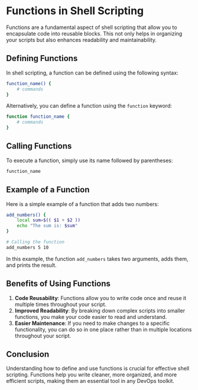 # Functions in Shell Scripting

Functions are a fundamental aspect of shell scripting that allow you to encapsulate code into reusable blocks. This not only helps in organizing your scripts but also enhances readability and maintainability. 

## Defining Functions

In shell scripting, a function can be defined using the following syntax:

```bash
function_name() {
    # commands
}
```

Alternatively, you can define a function using the `function` keyword:

```bash
function function_name {
    # commands
}
```

## Calling Functions

To execute a function, simply use its name followed by parentheses:

```bash
function_name
```

## Example of a Function

Here is a simple example of a function that adds two numbers:

```bash
add_numbers() {
    local sum=$(( $1 + $2 ))
    echo "The sum is: $sum"
}

# Calling the function
add_numbers 5 10
```

In this example, the function `add_numbers` takes two arguments, adds them, and prints the result.

## Benefits of Using Functions

1. **Code Reusability**: Functions allow you to write code once and reuse it multiple times throughout your script.
2. **Improved Readability**: By breaking down complex scripts into smaller functions, you make your code easier to read and understand.
3. **Easier Maintenance**: If you need to make changes to a specific functionality, you can do so in one place rather than in multiple locations throughout your script.

## Conclusion

Understanding how to define and use functions is crucial for effective shell scripting. Functions help you write cleaner, more organized, and more efficient scripts, making them an essential tool in any DevOps toolkit.